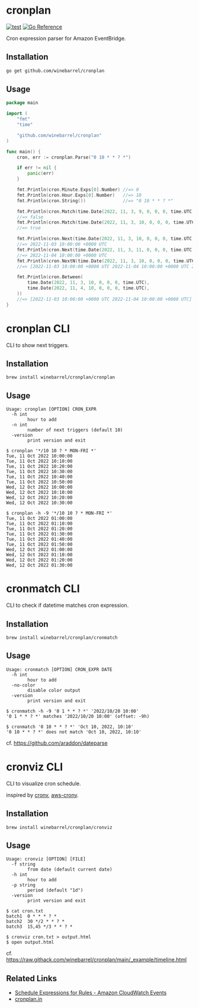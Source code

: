 # cronplan

[![test](https://github.com/winebarrel/cronplan/actions/workflows/test.yml/badge.svg)](https://github.com/winebarrel/redash-go/actions/workflows/test.yml)
[![Go Reference](https://pkg.go.dev/badge/github.com/winebarrel/cronplan.svg)](https://pkg.go.dev/github.com/winebarrel/cronplan)

Cron expression parser for Amazon EventBridge.

## Installation

```sh
go get github.com/winebarrel/cronplan
```

## Usage

```go
package main

import (
	"fmt"
	"time"

	"github.com/winebarrel/cronplan"
)

func main() {
	cron, err := cronplan.Parse("0 10 * * ? *")

	if err != nil {
		panic(err)
	}

	fmt.Println(cron.Minute.Exps[0].Number) //=> 0
	fmt.Println(cron.Hour.Exps[0].Number)   //=> 10
	fmt.Println(cron.String())              //=> "0 10 * * ? *"

	fmt.Println(cron.Match(time.Date(2022, 11, 3, 9, 0, 0, 0, time.UTC)))
	//=> false
	fmt.Println(cron.Match(time.Date(2022, 11, 3, 10, 0, 0, 0, time.UTC)))
	//=> true

	fmt.Println(cron.Next(time.Date(2022, 11, 3, 10, 0, 0, 0, time.UTC)))
	//=> 2022-11-03 10:00:00 +0000 UTC
	fmt.Println(cron.Next(time.Date(2022, 11, 3, 11, 0, 0, 0, time.UTC)))
	//=> 2022-11-04 10:00:00 +0000 UTC
	fmt.Println(cron.NextN(time.Date(2022, 11, 3, 10, 0, 0, 0, time.UTC), 3))
	//=> [2022-11-03 10:00:00 +0000 UTC 2022-11-04 10:00:00 +0000 UTC 2022-11-05 10:00:00 +0000 UTC]

	fmt.Println(cron.Between(
		time.Date(2022, 11, 3, 10, 0, 0, 0, time.UTC),
		time.Date(2022, 11, 4, 10, 0, 0, 0, time.UTC),
	))
	//=> [2022-11-03 10:00:00 +0000 UTC 2022-11-04 10:00:00 +0000 UTC]
}
```

# cronplan CLI

CLI to show next triggers.

## Installation

```
brew install winebarrel/cronplan/cronplan
```

## Usage

```
Usage: cronplan [OPTION] CRON_EXPR
  -h int
    	hour to add
  -n int
    	number of next triggers (default 10)
  -version
    	print version and exit
```

```
$ cronplan '*/10 10 ? * MON-FRI *'
Tue, 11 Oct 2022 10:00:00
Tue, 11 Oct 2022 10:10:00
Tue, 11 Oct 2022 10:20:00
Tue, 11 Oct 2022 10:30:00
Tue, 11 Oct 2022 10:40:00
Tue, 11 Oct 2022 10:50:00
Wed, 12 Oct 2022 10:00:00
Wed, 12 Oct 2022 10:10:00
Wed, 12 Oct 2022 10:20:00
Wed, 12 Oct 2022 10:30:00

$ cronplan -h -9 '*/10 10 ? * MON-FRI *'
Tue, 11 Oct 2022 01:00:00
Tue, 11 Oct 2022 01:10:00
Tue, 11 Oct 2022 01:20:00
Tue, 11 Oct 2022 01:30:00
Tue, 11 Oct 2022 01:40:00
Tue, 11 Oct 2022 01:50:00
Wed, 12 Oct 2022 01:00:00
Wed, 12 Oct 2022 01:10:00
Wed, 12 Oct 2022 01:20:00
Wed, 12 Oct 2022 01:30:00
```

# cronmatch CLI

CLI to check if datetime matches cron expression.

## Installation

```
brew install winebarrel/cronplan/cronmatch
```

## Usage

```
Usage: cronmatch [OPTION] CRON_EXPR DATE
  -h int
    	hour to add
  -no-color
    	disable color output
  -version
    	print version and exit
```

```
$ cronmatch -h -9 '0 1 * * ? *' '2022/10/20 10:00'
'0 1 * * ? *' matches '2022/10/20 10:00' (offset: -9h)

$ cronmatch '0 10 * * ? *' 'Oct 10, 2022, 10:10'
'0 10 * * ? *' does not match 'Oct 10, 2022, 10:10'
```

cf. https://github.com/araddon/dateparse

# cronviz CLI

CLI to visualize cron schedule.

inspired by [cronv](https://github.com/takumakanari/cronv), [aws-cronv](https://www.npmjs.com/package/aws-cronv).

## Installation

```
brew install winebarrel/cronplan/cronviz
```

## Usage

```
Usage: cronviz [OPTION] [FILE]
  -f string
    	from date (default current date)
  -h int
    	hour to add
  -p string
    	period (default "1d")
  -version
    	print version and exit
```

```
$ cat cron.txt
batch1  0 * * * ? *
batch2  30 */2 * * ? *
batch3  15,45 */3 * * ? *

$ cronviz cron.txt > output.html
$ open output.html
```

cf. https://raw.githack.com/winebarrel/cronplan/main/_example/timeline.html

## Related Links

* [Schedule Expressions for Rules - Amazon CloudWatch Events](https://docs.aws.amazon.com/AmazonCloudWatch/latest/events/ScheduledEvents.html)
* [cronplan.in](http://cronplan.in/)
